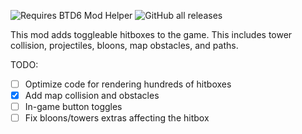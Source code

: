 ﻿
![Requires BTD6 Mod Helper](https://i.imgur.com/ID7iwfY.png)
![GitHub all releases](https://img.shields.io/github/downloads/TheMegax/HitboxMod/total)

This mod adds toggleable hitboxes to the game. This includes tower collision, projectiles, bloons, map obstacles, and paths.

TODO:
- [ ] Optimize code for rendering hundreds of hitboxes
- [X] Add map collision and obstacles
- [ ] In-game button toggles
- [ ] Fix bloons/towers extras affecting the hitbox
